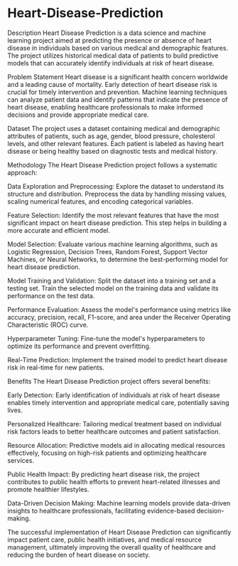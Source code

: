 # Heart-Disease-Prediction
Description
Heart Disease Prediction is a data science and machine learning project aimed at predicting the presence or absence of heart disease in individuals based on various medical and demographic features. The project utilizes historical medical data of patients to build predictive models that can accurately identify individuals at risk of heart disease.

Problem Statement
Heart disease is a significant health concern worldwide and a leading cause of mortality. Early detection of heart disease risk is crucial for timely intervention and prevention. Machine learning techniques can analyze patient data and identify patterns that indicate the presence of heart disease, enabling healthcare professionals to make informed decisions and provide appropriate medical care.

Dataset
The project uses a dataset containing medical and demographic attributes of patients, such as age, gender, blood pressure, cholesterol levels, and other relevant features. Each patient is labeled as having heart disease or being healthy based on diagnostic tests and medical history.

Methodology
The Heart Disease Prediction project follows a systematic approach:

Data Exploration and Preprocessing: Explore the dataset to understand its structure and distribution. Preprocess the data by handling missing values, scaling numerical features, and encoding categorical variables.

Feature Selection: Identify the most relevant features that have the most significant impact on heart disease prediction. This step helps in building a more accurate and efficient model.

Model Selection: Evaluate various machine learning algorithms, such as Logistic Regression, Decision Trees, Random Forest, Support Vector Machines, or Neural Networks, to determine the best-performing model for heart disease prediction.

Model Training and Validation: Split the dataset into a training set and a testing set. Train the selected model on the training data and validate its performance on the test data.

Performance Evaluation: Assess the model's performance using metrics like accuracy, precision, recall, F1-score, and area under the Receiver Operating Characteristic (ROC) curve.

Hyperparameter Tuning: Fine-tune the model's hyperparameters to optimize its performance and prevent overfitting.

Real-Time Prediction: Implement the trained model to predict heart disease risk in real-time for new patients.

Benefits
The Heart Disease Prediction project offers several benefits:

Early Detection: Early identification of individuals at risk of heart disease enables timely intervention and appropriate medical care, potentially saving lives.

Personalized Healthcare: Tailoring medical treatment based on individual risk factors leads to better healthcare outcomes and patient satisfaction.

Resource Allocation: Predictive models aid in allocating medical resources effectively, focusing on high-risk patients and optimizing healthcare services.

Public Health Impact: By predicting heart disease risk, the project contributes to public health efforts to prevent heart-related illnesses and promote healthier lifestyles.

Data-Driven Decision Making: Machine learning models provide data-driven insights to healthcare professionals, facilitating evidence-based decision-making.

The successful implementation of Heart Disease Prediction can significantly impact patient care, public health initiatives, and medical resource management, ultimately improving the overall quality of healthcare and reducing the burden of heart disease on society.





